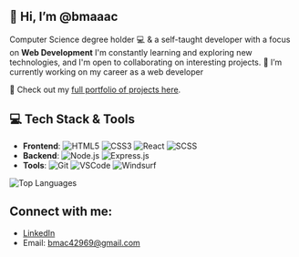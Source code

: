 ## 👋 Hi, I’m @bmaaac
Computer Science degree holder 💻 & a self-taught developer with a focus on **Web Development** I'm constantly learning and exploring new technologies, and I'm open to collaborating on interesting projects.
🔭 I’m currently working on my career as a web developer

🔗 Check out my [full portfolio of projects here](https://github.com/bmaaac/web-portfolio).

## 💻 Tech Stack & Tools
- **Frontend**:
  ![HTML5](https://img.shields.io/badge/HTML5-%23E34F26.svg?logo=html5&logoColor=white)
  ![CSS3](https://img.shields.io/badge/CSS3-%231572B6.svg?logo=css3&logoColor=white)
  ![React](https://img.shields.io/badge/React-%2361DAFB.svg?logo=react&logoColor=black)
  ![SCSS](https://img.shields.io/badge/-SCSS-pink?logo=sass&logoColor=white)
- **Backend**:
  ![Node.js](https://img.shields.io/badge/Node.js-%23339933.svg?logo=node.js&logoColor=white)
  ![Express.js](https://img.shields.io/badge/-Express.js-black?logo=express&logoColor=white)
- **Tools**:
  ![Git](https://img.shields.io/badge/-Git-F05032?logo=git&logoColor=white)
  ![VSCode](https://img.shields.io/badge/-VSCode-007ACC?logo=visualstudiocode&logoColor=white)
  ![Windsurf](https://img.icons8.com/ios-filled/50/000000/windsurfing.png)

![Top Languages](https://github-readme-stats.vercel.app/api/top-langs/?username=yourusername&layout=compact)

## Connect with me:

- [LinkedIn](https://linkedin.com/in/brian-louise-macapagal-a866a723a/)
- Email: bmac42969@gmail.com
 
